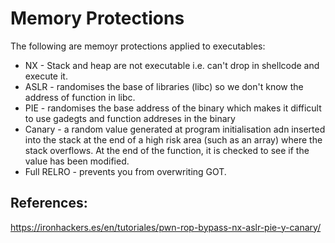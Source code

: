 # Memory Protections

The following are memoyr protections applied to executables:
* NX  - Stack and heap are not executable i.e. can't drop in shellcode and execute it. 
* ASLR - randomises the base of libraries (libc) so we don't know the address of function in libc. 
* PIE - randomises the base address of the binary which makes it difficult to use gadegts and function addreses in the binary
* Canary - a random value generated at program initialisation adn inserted into the stack at the end of a high risk area (such as an array) where the stack overflows. At the end of the function, it is checked to see if the value has been modified.
 * Full RELRO - prevents you from overwriting GOT. 


## References:
https://ironhackers.es/en/tutoriales/pwn-rop-bypass-nx-aslr-pie-y-canary/